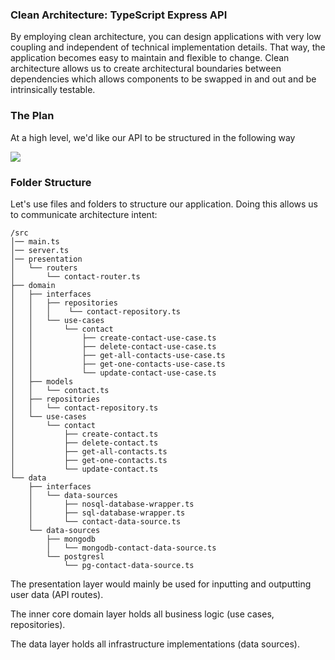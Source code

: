 ### Clean Architecture: TypeScript Express API
By employing clean architecture, you can design applications with very low coupling and independent of technical implementation details. That way, the application becomes easy to maintain and flexible to change. Clean architecture allows us to create architectural boundaries between dependencies which allows components to be swapped in and out and be intrinsically testable.


### The Plan
At a high level, we'd like our API to be structured in the following way

<img src="https://cdn-images-1.medium.com/max/800/1*49cl1bNu2tPAs1UNksleaA.jpeg" target="_blank" />


### Folder Structure
Let's use files and folders to structure our application. Doing this allows us to communicate architecture intent:

```
/src
│── main.ts
│── server.ts
│── presentation
│   └── routers
│       └── contact-router.ts
├── domain
│   ├── interfaces
│   │   ├── repositories
│   │   │    └── contact-repository.ts
│   │   └── use-cases
│   │       └── contact
│   │           ├── create-contact-use-case.ts
│   │           ├── delete-contact-use-case.ts
│   │           ├── get-all-contacts-use-case.ts
│   │           ├── get-one-contacts-use-case.ts
│   │           └── update-contact-use-case.ts
│   ├── models
│   │   └── contact.ts
│   ├── repositories
│   │   └── contact-repository.ts
│   └── use-cases
│       └── contact
│           ├── create-contact.ts
│           ├── delete-contact.ts
│           ├── get-all-contacts.ts
│           ├── get-one-contacts.ts
│           └── update-contact.ts
└── data
    ├── interfaces
    │   └── data-sources
    │       ├── nosql-database-wrapper.ts
    │       ├── sql-database-wrapper.ts
    │       └── contact-data-source.ts
    └── data-sources
        ├── mongodb
        │   └── mongodb-contact-data-source.ts
        └── postgresl
            └── pg-contact-data-source.ts
```

The presentation layer would mainly be used for inputting and outputting user data (API routes).

The inner core domain layer holds all business logic (use cases, repositories).

The data layer holds all infrastructure implementations (data sources).